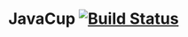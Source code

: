 JavaCup  [![Build Status](https://travis-ci.org/bubuntux/javacup.png?branch=master)](https://travis-ci.org/bubuntux/javacup)
=======
